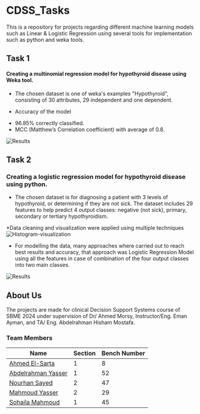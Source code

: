 # CDSS_Tasks

This is a repository for projects regarding  different machine learning models such as Linear & Logistic Regression using several tools for implementation such as python and weka tools.

## Task 1
#### Creating a multinomial regression model for hypothyroid disease using Weka tool.


* The chosen dataset is one of weka's examples "Hypothyroid", consisting of 30 attributes, 29 independent and one dependent.

* Accuracy of the model
-	96.85% correctly classified.
-	MCC (Matthew’s Correlation coefficient) with average of 0.8.

![Results](https://user-images.githubusercontent.com/81927516/226500141-adde2bbb-1f19-4706-9d58-2b5cc8821ac3.png)


## Task 2
### Creating a logistic regression model for hypothyroid disease using python.

* The chosen dataset is for diagnosing a patient with 3 levels of hypothyroid, or determining if they are not sick.
The dataset includes 29 features to help predict 4 output classes: negative (not sick), primary, secondary or tertiary hypothyroidism.

*Data cleaning and visualization were applied using multiple techniques
![Histogram-visualization](https://user-images.githubusercontent.com/81927516/226503258-2e194e04-0765-4a5a-9da5-c10043a101a5.png)

* For modelling the data, many approaches where carried out to reach best results and accuracy, that approach was Logistic Regression Model using all the features in case of combination of the four output classes into two main classes.

![Results](https://user-images.githubusercontent.com/81927516/226503788-75841cae-587c-47b8-b7ed-0dff772f0e3d.png)



## About Us

 The projects are made for clinical Decision Support Systems course of SBME 2024 under supervision of Dr/ Ahmed Morsy, Instructor/Eng. Eman Ayman, and TA/ Eng. Abdelrahman Hisham Mostafa.

### Team Members

Name| Section | Bench Number |
--- | --- | --- |
[Ahmed El-Sarta](https://github.com/ahmed-elsarta "Ahmed El-Sarta")| 1 | 8
[Abdelrahman Yasser](https://github.com/Abdelrhman012 "Abdelrahman Yasser") | 1 | 52
[Nourhan Sayed](https://github.com/nourhansayed102 "Nourhan Sayed") | 2 | 47
[Mahmoud Yasser](https://github.com/mahmoud1yaser "Mahmoud Yasser") | 2 | 29
[Sohaila Mahmoud](https://github.com/sohailamahmoud "Sohaila Mahmoud") | 1 | 45
